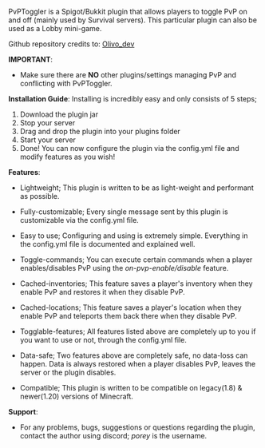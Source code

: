 PvPToggler is a Spigot/Bukkit plugin that allows players to toggle PvP on and off (mainly used by Survival servers). This particular plugin can also be used as a Lobby mini-game.

Github repository credits to: [Olivo_dev](https://github.com/Olivoz)

**IMPORTANT**: 
- Make sure there are **NO** other plugins/settings managing PvP and conflicting with PvPToggler.

**Installation Guide**:
Installing is incredibly easy and only consists of 5 steps;
1. Download the plugin jar
2. Stop your server
3. Drag and drop the plugin into your plugins folder
4. Start your server
5. Done! You can now configure the plugin via the config.yml file and modify features as you wish!

**Features**:
- Lightweight; This plugin is written to be as light-weight and performant as possible.

- Fully-customizable; Every single message sent by this plugin is customizable via the config.yml file.

- Easy to use; Configuring and using is extremely simple. Everything in the config.yml file is documented and explained well.

- Toggle-commands; You can execute certain commands when a player enables/disables PvP using the *on-pvp-enable/disable* feature.

- Cached-inventories; This feature saves a player's inventory when they enable PvP and restores it when they disable PvP.

- Cached-locations; This feature saves a player's location when they enable PvP and teleports them back there when 
they disable PvP.

- Togglable-features; All features listed above are completely up to you if you want to use or not, through the config.yml file.

- Data-safe; Two features above are completely safe, no data-loss can happen. Data is always restored when a player disables PvP, leaves the server or the plugin disables.

- Compatible; This plugin is written to be compatible on legacy(1.8) & newer(1.20) versions of Minecraft.

**Support**:
- For any problems, bugs, suggestions or questions regarding the plugin, contact the author using discord; *porey* is the username.
